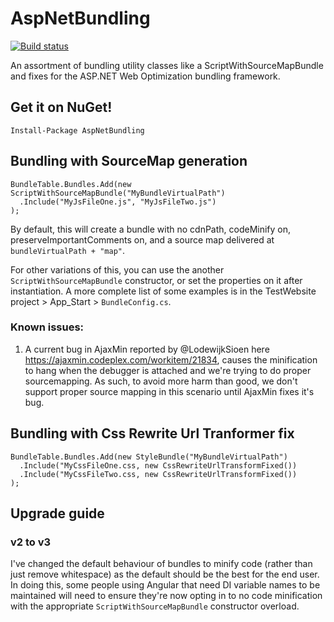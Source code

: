 AspNetBundling
==============

[![Build status](https://ci.appveyor.com/api/projects/status/suqmxmi7f9l6cv1e/branch/master)](https://ci.appveyor.com/project/benmccallum/aspnetbundling/branch/master)

An assortment of bundling utility classes like a ScriptWithSourceMapBundle and fixes for the ASP.NET Web Optimization bundling framework.

## Get it on NuGet!

    Install-Package AspNetBundling


Bundling with SourceMap generation
---------------------------------------------------

    BundleTable.Bundles.Add(new ScriptWithSourceMapBundle("MyBundleVirtualPath")
      .Include("MyJsFileOne.js", "MyJsFileTwo.js")
    );

By default, this will create a bundle with no cdnPath, codeMinify on, preserveImportantComments on, and a source map delivered at `bundleVirtualPath + "map"`.
	
For other variations of this, you can use the another `ScriptWithSourceMapBundle` constructor, or set the properties on it after instantiation. A more complete list of some examples is in the TestWebsite project > App_Start > `BundleConfig.cs`.

### Known issues:
1. A current bug in AjaxMin reported by @LodewijkSioen here https://ajaxmin.codeplex.com/workitem/21834,
causes the minification to hang when the debugger is attached and we're trying to do proper sourcemapping. As such,
to avoid more harm than good, we don't support proper source mapping in this scenario until AjaxMin fixes it's bug.


Bundling with Css Rewrite Url Tranformer fix
---------------------------------------------------------

    BundleTable.Bundles.Add(new StyleBundle("MyBundleVirtualPath")
      .Include("MyCssFileOne.css, new CssRewriteUrlTransformFixed())
      .Include("MyCssFileTwo.css, new CssRewriteUrlTransformFixed())
    );

Upgrade guide
---------------------------------------------------------

### v2 to v3
I've changed the default behaviour of bundles to minify code (rather than just remove whitespace) as the default should be the best for the end user. 
In doing this, some people using Angular that need DI variable names to be maintained will need 
to ensure they're now opting in to no code minification with the appropriate `ScriptWithSourceMapBundle` constructor overload.